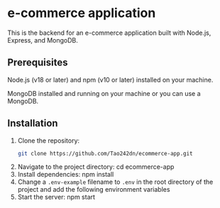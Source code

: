 # e-commerce application

This is the backend for an e-commerce application built with Node.js, Express, and MongoDB.

## Prerequisites

Node.js (v18 or later) and npm (v10 or later) installed on your machine.

MongoDB installed and running on your machine or you can use a MongoDB.

## Installation
1. Clone the repository: 
   ```bash
   git clone https://github.com/Tao242dn/ecommerce-app.git
   ```
3. Navigate to the project directory: cd ecommerce-app
4. Install dependencies: npm install
5. Change a `.env-example` filename to `.env` in the root directory of the project and add the following environment variables
6. Start the server: npm start
